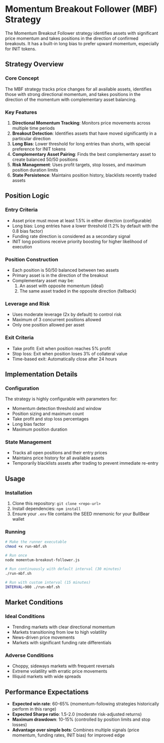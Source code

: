 # Momentum Breakout Follower (MBF) Strategy

The Momentum Breakout Follower strategy identifies assets with significant price momentum and takes positions in the direction of confirmed breakouts. It has a built-in long bias to prefer upward momentum, especially for INIT tokens.

## Strategy Overview

### Core Concept
The MBF strategy tracks price changes for all available assets, identifies those with strong directional momentum, and takes positions in the direction of the momentum with complementary asset balancing.

### Key Features
1. **Directional Momentum Tracking**: Monitors price movements across multiple time periods
2. **Breakout Detection**: Identifies assets that have moved significantly in a particular direction
3. **Long Bias**: Lower threshold for long entries than shorts, with special preference for INIT tokens
4. **Complementary Asset Pairing**: Finds the best complementary asset to create balanced 50/50 positions
5. **Risk Management**: Uses profit targets, stop losses, and maximum position duration limits
6. **State Persistence**: Maintains position history, blacklists recently traded assets

## Position Logic

### Entry Criteria
- Asset price must move at least 1.5% in either direction (configurable)
- Long bias: Long entries have a lower threshold (1.2% by default with the 0.8 bias factor)
- Funding rate direction is considered as a secondary signal
- INIT long positions receive priority boosting for higher likelihood of execution

### Position Construction
- Each position is 50/50 balanced between two assets
- Primary asset is in the direction of the breakout
- Complementary asset may be:
  1. An asset with opposite momentum (ideal)
  2. The same asset traded in the opposite direction (fallback)

### Leverage and Risk
- Uses moderate leverage (2x by default) to control risk
- Maximum of 3 concurrent positions allowed
- Only one position allowed per asset

### Exit Criteria
- Take profit: Exit when position reaches 5% profit
- Stop loss: Exit when position loses 3% of collateral value
- Time-based exit: Automatically close after 24 hours

## Implementation Details

### Configuration
The strategy is highly configurable with parameters for:
- Momentum detection threshold and window
- Position sizing and maximum count
- Take profit and stop loss percentages
- Long bias factor
- Maximum position duration

### State Management
- Tracks all open positions and their entry prices
- Maintains price history for all available assets
- Temporarily blacklists assets after trading to prevent immediate re-entry

## Usage

### Installation
1. Clone this repository: `git clone <repo-url>`
2. Install dependencies: `npm install`
3. Ensure your `.env` file contains the SEED mnemonic for your BullBear wallet

### Running
```bash
# Make the runner executable
chmod +x run-mbf.sh

# Run once
node momentum-breakout-follower.js

# Run continuously with default interval (30 minutes)
./run-mbf.sh

# Run with custom interval (15 minutes)
INTERVAL=900 ./run-mbf.sh
```

## Market Conditions

### Ideal Conditions
- Trending markets with clear directional momentum
- Markets transitioning from low to high volatility
- News-driven price movements
- Markets with significant funding rate differentials

### Adverse Conditions
- Choppy, sideways markets with frequent reversals
- Extreme volatility with erratic price movements
- Illiquid markets with wide spreads

## Performance Expectations

- **Expected win rate**: 60-65% (momentum-following strategies historically perform in this range)
- **Expected Sharpe ratio**: 1.5-2.0 (moderate risk-adjusted returns)
- **Maximum drawdown**: 10-15% (controlled by position limits and stop losses)
- **Advantage over simple bots**: Combines multiple signals (price momentum, funding rates, INIT bias) for improved edge 